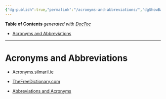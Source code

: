 ```yaml
---
{"dg-publish":true,"permalink":"/acronyms-and-abbreviations/","dgShowBacklinks":true,"dgShowLocalGraph":true}
---
```



<!-- START doctoc generated TOC please keep comment here to allow auto update -->
<!-- DON'T EDIT THIS SECTION, INSTEAD RE-RUN doctoc TO UPDATE -->
**Table of Contents**  *generated with [DocToc](https://github.com/thlorenz/doctoc)*

- [Acronyms and Abbreviations](#acronyms-and-abbreviations)

<!-- END doctoc generated TOC please keep comment here to allow auto update -->

---

# Acronyms and Abbreviations

- [Acronyms.silmaril.ie](https://acronyms.silmaril.ie/)

- [TheFreeDictionary.com](https://acronyms.thefreedictionary.com/)

- [Abbreviations and Acronyms](https://abbreviations.yourdictionary.com/)